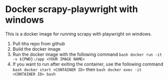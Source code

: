 # Docker scrapy-playwright with windows

This is a docker image for running scrapy with playwright on windows.

1) Pull tihs repo from github
2) Build the docker image
3) Run the docker image with the following command
    ```bash docker run -it -v ${PWD}:/app <YOUR IMAGE NAME>```
4) If you want to run after exiting the container, use the following command
    ```bash docker start <CONTAINER ID>```
    then
    ```bash docker exec -it <CONTAINER ID> bash```